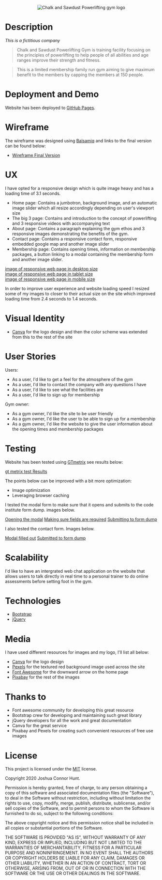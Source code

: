 <p align="center">
  <img src="https://github.com/joshhunt1991/Chalk-and-Sawdust/blob/0905e52615c5eda77c9ab60f499e8765b582ccb6/assets/images/CNSPL.png" alt="Chalk and Sawdust Powerlifting gym logo"/>
</p>

# Description

*This is a fictitious company*

> Chalk and Sawdust Powerlifting Gym is training facility focusing on the principles of powerlifting to help people of all abilities and age ranges improve their strength and fitness.

> This is a limited membership family run gym aiming to give maximum benefit to the members by capping the members at 150 people.

# Deployment and Demo

Website has been deployed to [GitHub Pages](https://joshhunt1991.github.io/Chalk-and-Sawdust/).

# Wireframe

The wireframe was designed using [Balsamiq](https://balsamiq.com/wireframes/) and links to the final version can be found below:

- [Wireframe Final Version](/readmelinks/CHALK-AND-SAWDUST.bmpr)

# UX

I have opted for a responsive design which is quite image heavy and has a loading time of 3.1 seconds.

- Home page: Contains a jumbotron, background image, and an automatic image slider which all resize accordingly depending on user's viewport size
- The big 3 page: Contains and introduction to the concept of powerlifting and 3 responsive videos with accompanying text 
- About page: Contains a paragraph explaining the gym ethos and 3 responsive images demonstrating the benefits of the gym.
- Contact page: Contains a responsive contact form, responsive embedded google map and another image slider
- Membership page: Contains opening times, information on membership packages, a button linking to a modal containing the membership form and another image slider.

[image of responsive web page in desktop size](/readmelinks/desktop.png) <br/>
[image of responsive web page in tablet size](/readmelinks/tablet.png) <br/>
[image of responsive web page in mobile size](/readmelinks/mobile.png) <br/>

In order to improve user experience and website loading speed I resized some of my images to closer to their actual size on the site which improved loading time from 2.4 seconds to 1.4 seconds.

# Visual Identity

- [Canva](https://www.logopony.com/) for the logo design and then the color scheme was extended from this to the rest of the site

# User Stories

Users:

- As a user, I'd like to get a feel for the atmosphere of the gym
- As a user, I'd like to contact the company with any questions I have
- As a user, I'd like to see what the facilities are
- As a user, I'd like to sign up for membership

Gym owner:

- As a gym owner, I'd like the site to be user friendly
- As a gym owner, I'd like the user to be able to sign up for a membership
- As a gym owner, I'd like the website to give the user information about the opening times and membership packages

# Testing

Website has been tested using [GTmetrix](https://gtmetrix.com/reports/joshhunt1991.github.io/FwfY1qpW) see results below:

[gt metrix test Results](/readmelinks/gtmetrix.pdf)

The points below can be improved with a bit more optimization:

- Image optimization
- Leveraging browser caching

I tested the modal form to make sure that it opens and submits to the code institute form dump. images below.

[Opening the modal](/readmelinks/modalopen.png)
[Making sure fields are required](/readmelinks/required.png)
[Submitting to form dump](/readmelinks/formsubmit.png)

I also tested the contact form. Images below.

[Modal filled out](/readmelinks/form2.png)
[Submitted to form dump](/readmelinks/form2submit.png)


# Scalability

I'd like to have an intergrated web chat application on the website that allows users to talk directly in real time to a personal trainer to do online assessments before setting foot in the gym.

# Technologies

- [Bootstrap](https://getbootstrap.com/)
- [jQuery](https://jquery.com/)

# Media

I have used different resources for images and my logo, I'll list all below:

- [Canva](https://www.canva.com/) for the logo design
- [Pexels](https://www.pexels.com) for the textured red background image used across the site
- [Font Awesome](https://fontawesome.com/6?next=%2Fstart) for the downward arrow on the home page
- [Pixabay](https://pixabay.com/) for the rest of the images


# Thanks to

- Font awesome community for developing this great resource
- Bootstrap crew for developing and maintaining such great library
- jQuery developers for all the work and great documentation
- Canva for the great service
- Pixabay and Pexels for creating such convenient resources of free use images

# License

This project is licensed under the [MIT](https://choosealicense.com/licenses/mit/) license.

Copyright 2020 Joshua Connor Hunt.

Permission is hereby granted, free of charge, to any person obtaining a copy of this software and associated documentation files (the "Software"), to deal in the Software without restriction, including without limitation the rights to use, copy, modify, merge, publish, distribute, sublicense, and/or sell copies of the Software, and to permit persons to whom the Software is furnished to do so, subject to the following conditions:

The above copyright notice and this permission notice shall be included in all copies or substantial portions of the Software.

THE SOFTWARE IS PROVIDED "AS IS", WITHOUT WARRANTY OF ANY KIND, EXPRESS OR IMPLIED, INCLUDING BUT NOT LIMITED TO THE WARRANTIES OF MERCHANTABILITY, FITNESS FOR A PARTICULAR PURPOSE AND NONINFRINGEMENT. IN NO EVENT SHALL THE AUTHORS OR COPYRIGHT HOLDERS BE LIABLE FOR ANY CLAIM, DAMAGES OR OTHER LIABILITY, WHETHER IN AN ACTION OF CONTRACT, TORT OR OTHERWISE, ARISING FROM, OUT OF OR IN CONNECTION WITH THE SOFTWARE OR THE USE OR OTHER DEALINGS IN THE SOFTWARE.